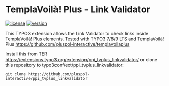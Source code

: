 TemplaVoilà! Plus - Link Validator
==================================

[![license](https://img.shields.io/github/license/pluspol-interactive/ppi_tvplus_linkvalidator.svg)](https://www.gnu.org/licenses/old-licenses/gpl-2.0-standalone.html)
[![version](https://img.shields.io/badge/TER_version-0.2.0-green.svg)](https://typo3.org/extensions/repository/view/ppi_tvplus_linkvalidator)

This TYPO3 extension allows the Link Validator to check links inside TemplaVoilà! Plus elements.
Tested with TYPO3 7/8/9 LTS and TemplaVoilà! Plus https://github.com/pluspol-interactive/templavoilaplus

Install this from TER https://extensions.typo3.org/extension/ppi_tvplus_linkvalidator/
or clone this repository to typo3conf/ext/ppi_tvplus_linkvalidator:

```
git clone https://github.com/pluspol-interactive/ppi_tvplus_linkvalidator
```

